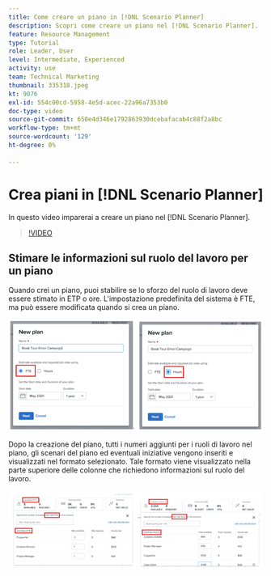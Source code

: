 ```yaml
---
title: Come creare un piano in [!DNL Scenario Planner]
description: Scopri come creare un piano nel [!DNL Scenario Planner].
feature: Resource Management
type: Tutorial
role: Leader, User
level: Intermediate, Experienced
activity: use
team: Technical Marketing
thumbnail: 335318.jpeg
kt: 9076
exl-id: 554c00cd-5958-4e5d-acec-22a96a7353b0
doc-type: video
source-git-commit: 650e4d346e1792863930dcebafacab4c88f2a8bc
workflow-type: tm+mt
source-wordcount: '129'
ht-degree: 0%

---
```


# Crea piani in [!DNL Scenario Planner]

In questo video imparerai a creare un piano nel [!DNL Scenario Planner].

>[!VIDEO](https://video.tv.adobe.com/v/335318/?quality=12&learn=on)

## Stimare le informazioni sul ruolo del lavoro per un piano

Quando crei un piano, puoi stabilire se lo sforzo del ruolo di lavoro deve essere stimato in ETP o ore. L&#39;impostazione predefinita del sistema è FTE, ma può essere modificata quando si crea un piano.

![Seleziona [!UICONTROL FTE] o [!UICONTROL Ore] in [!UICONTROL Nuovo piano] finestra](assets/scenario-planner-1.png)

Dopo la creazione del piano, tutti i numeri aggiunti per i ruoli di lavoro nel piano, gli scenari del piano ed eventuali iniziative vengono inseriti e visualizzati nel formato selezionato. Tale formato viene visualizzato nella parte superiore delle colonne che richiedono informazioni sul ruolo del lavoro.

![Visualizza informazioni in [!UICONTROL FTE] o [!UICONTROL Ore] in [!DNL Scenario Planner]](assets/scenario-planner-2.png)

